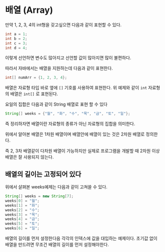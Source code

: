 # 배열 (Array)

만약 1, 2, 3, 4의 int형을 갖고싶으면 다음과 같이 표현할 수 있다.

```java
int a = 1;
int b = 2;
int c = 3;
int d = 4;
```

이렇게 선언하면 변수도 많아지고 선언할 값이 많아지면 많이 불편하다.

따라서 자바에서는 배열을 지원하는데 다음과 같이 표현한다.

```java
int[] numArr = {1, 2, 3, 4};
```

배열은 자료형 타입 바로 옆에 `[]` 기호를 사용하여 표현한다. 위 예제와 같이 `int` 자료형의 배열은 `int[]` 로 표현된다.

요일의 집합은 다음과 같이 String 배열로 표현 할 수 있다

```java
String[] weeks = {"월", "화", "수", "목", "금", "토", "일"};
```

즉 정리하자면 배열이란 자료형의 종류가 아닌 자료형의 집합을 의미한다.

위에서 알아본 배열은 1차원 배열이며 배열안에 배열이 있는 것은 2차원 배열로 정의한다.

즉 2, 3차 배열같이 다차원 배열이 가능하지만 실제로 프로그램을 개발할 때 2차원 이상 배열은 잘 사용되지 않는다.

## 배열의 길이는 고정되어 있다

위에서 살펴본 weeks예제는 다음과 같이 고쳐쓸 수 있다.

```java
String[] weeks = new String[7];
weeks[0] = "월";
weeks[1] = "화";
weeks[2] = "수";
weeks[3] = "목";
weeks[4] = "금";
weeks[5] = "토";
weeks[6] = "일";
```

배열의 길이를 먼저 설정한다음 각각의 인덱스에 값을 대입하는 예제이다. 초기값 없이 배열을 만드려면 무조건 배열의 길이를 먼저 설정해야한다.